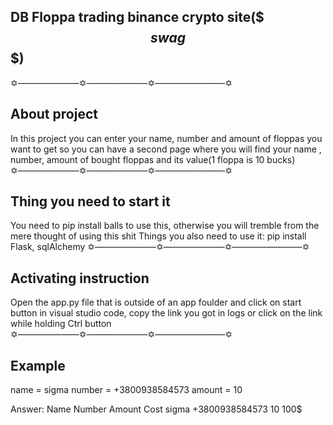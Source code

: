 ## DB Floppa trading binance crypto site($$$swag$$$)
✡︎―――――――✡︎―――――――✡︎――――――――✡︎
## About project
In this project you can enter your name, number and amount of floppas you want to get so you can have a second page where you will find your name , number, amount of bought floppas and its value(1 floppa is 10 bucks)
✡︎―――――――✡︎―――――――✡︎――――――――✡︎
## Thing you need to start it
You need to pip install balls to use this, otherwise you will tremble from the mere thought of using this shit
Things you also need to use it:
pip install Flask, sqlAlchemy
✡︎―――――――✡︎―――――――✡︎――――――――✡︎
## Activating instruction
Open the app.py file that is outside of an app foulder and click on start button in visual studio code, copy the link you got in logs or click on the link while holding Ctrl button
✡︎―――――――✡︎―――――――✡︎――――――――✡︎
## Example 
name = sigma
number = +3800938584573
amount = 10

Answer:
  Name     Number      Amount   Cost
sigma  +3800938584573    10     100$